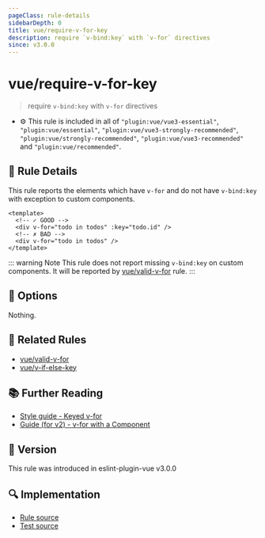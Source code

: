 ```yaml
---
pageClass: rule-details
sidebarDepth: 0
title: vue/require-v-for-key
description: require `v-bind:key` with `v-for` directives
since: v3.0.0
---
```

# vue/require-v-for-key

> require `v-bind:key` with `v-for` directives

- :gear: This rule is included in all of `"plugin:vue/vue3-essential"`, `"plugin:vue/essential"`, `"plugin:vue/vue3-strongly-recommended"`, `"plugin:vue/strongly-recommended"`, `"plugin:vue/vue3-recommended"` and `"plugin:vue/recommended"`.

## :book: Rule Details

This rule reports the elements which have `v-for` and do not have `v-bind:key` with exception to custom components.

<eslint-code-block :rules="{'vue/require-v-for-key': ['error']}">

```vue
<template>
  <!-- ✓ GOOD -->
  <div v-for="todo in todos" :key="todo.id" />
  <!-- ✗ BAD -->
  <div v-for="todo in todos" />
</template>
```

</eslint-code-block>

::: warning Note
This rule does not report missing `v-bind:key` on custom components.
It will be reported by [vue/valid-v-for] rule.
:::

## :wrench: Options

Nothing.

## :couple: Related Rules

- [vue/valid-v-for]
- [vue/v-if-else-key]

[vue/valid-v-for]: ./valid-v-for.md
[vue/v-if-else-key]: ./v-if-else-key.md

## :books: Further Reading

- [Style guide - Keyed v-for](https://vuejs.org/style-guide/rules-essential.html#use-keyed-v-for)
- [Guide (for v2) - v-for with a Component](https://v2.vuejs.org/v2/guide/list.html#v-for-with-a-Component)

## :rocket: Version

This rule was introduced in eslint-plugin-vue v3.0.0

## :mag: Implementation

- [Rule source](https://github.com/vuejs/eslint-plugin-vue/blob/master/lib/rules/require-v-for-key.js)
- [Test source](https://github.com/vuejs/eslint-plugin-vue/blob/master/tests/lib/rules/require-v-for-key.js)

